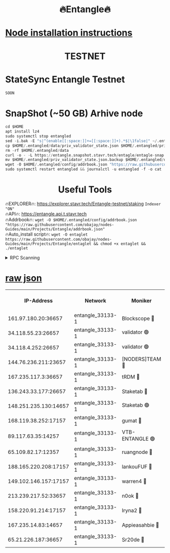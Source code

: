 <h1 align="center"> 🔥Entangle🔥</h1>

[Node installation instructions](https://github.com/obajay/nodes-Guides/tree/main/Projects/Entangle)
=

<h1 align="center"> TESTNET</h1>

# StateSync Entangle Testnet
```python
SOON
```
# SnapShot (~50 GB) Arhive node
```python
cd $HOME
apt install lz4
sudo systemctl stop entangled
sed -i.bak -E "s|^(enable[[:space:]]+=[[:space:]]+).*$|\1false|" ~/.entangled/config/config.toml
cp $HOME/.entangled/data/priv_validator_state.json $HOME/.entangled/priv_validator_state.json.backup
rm -rf $HOME/.entangled/data
curl -o - -L https://entangle.snapshot.stavr.tech/entagle/entagle-snap.tar.lz4 | lz4 -c -d - | tar -x -C $HOME/.entangled --strip-components 2
mv $HOME/.entangled/priv_validator_state.json.backup $HOME/.entangled/data/priv_validator_state.json
wget -O $HOME/.entangled/config/addrbook.json "https://raw.githubusercontent.com/obajay/nodes-Guides/main/Projects/Entangle/addrbook.json"
sudo systemctl restart entangled && journalctl -u entangled -f -o cat
```
 <h1 align="center"> Useful Tools</h1>
 
🔥EXPLORER🔥: https://explorer.stavr.tech/Entangle-testnet/staking        `Indexer "ON"` \
🔥API🔥:      https://entangle.api.t.stavr.tech \
🔥Addrbook🔥: ```wget -O $HOME/.entangled/config/addrbook.json "https://raw.githubusercontent.com/obajay/nodes-Guides/main/Projects/Entangle/addrbook.json"``` \
🔥Auto_install script🔥:  `wget -O entaglet https://raw.githubusercontent.com/obajay/nodes-Guides/main/Projects/Entangle/entaglet && chmod +x entaglet && ./entaglet`


<details>
<summary>RPC Scanning</summary>

<h2 align="center"> We scan nodes in real time every 4 hours. And we provide the final result of RPC endpoints.
We cannot influence the operation of these nodes in any way. </h2>


```python
If Voting Power is higher than 0 --> then the Node is a validator of the network and may be subject to attack and be a potential threat to the chain.
```
```python
We marked such validators with a red symbol
```

</details>

[raw json](https://rpc-check.entangt.stavr.tech/entangt/rpc-entangt-result.json)
=


<table><tr><th>IP-Address</th><th>Network</th><th>Moniker</th><th>Latest Block Height</th><th>Earliest Block Height</th><th>Catching Up</th><th>Tx Index</th><th>Voting Power</th><th>Scan Time</th></tr><tr><td>161.97.180.20:36657</td><td>entangle_33133-1</td><td>Blockscope 🔴</td><td>2065974</td><td>1</td><td>False</td><td>off</td><td>281743629454630</td><td>2024-02-07T10:58:10.063553483UTC</td></tr><tr><td>34.118.55.23:26657</td><td>entangle_33133-1</td><td>validator 🟢</td><td>2065975</td><td>1</td><td>False</td><td>on</td><td>0</td><td>2024-02-07T10:58:11.168108181UTC</td></tr><tr><td>34.118.4.252:26657</td><td>entangle_33133-1</td><td>validator 🟢</td><td>2065975</td><td>1</td><td>False</td><td>on</td><td>0</td><td>2024-02-07T10:58:11.564103508UTC</td></tr><tr><td>144.76.236.211:23657</td><td>entangle_33133-1</td><td>[NODERS]TEAM 🔴</td><td>2065977</td><td>1</td><td>False</td><td>off</td><td>27053624834804497</td><td>2024-02-07T10:58:23.312906856UTC</td></tr><tr><td>167.235.117.3:36657</td><td>entangle_33133-1</td><td>tRDM 🔴</td><td>2065979</td><td>1</td><td>False</td><td>on</td><td>168014014381737</td><td>2024-02-07T10:58:35.204241973UTC</td></tr><tr><td>136.243.33.177:26657</td><td>entangle_33133-1</td><td>Staketab 🔴</td><td>2065977</td><td>660001</td><td>False</td><td>on</td><td>124527690293440</td><td>2024-02-07T10:58:25.666134057UTC</td></tr><tr><td>148.251.235.130:14657</td><td>entangle_33133-1</td><td>Staketab 🟢</td><td>2065974</td><td>660801</td><td>False</td><td>on</td><td>0</td><td>2024-02-07T10:58:07.373668909UTC</td></tr><tr><td>168.119.38.252:17157</td><td>entangle_33133-1</td><td>gumat 🔴</td><td>2065975</td><td>962001</td><td>False</td><td>on</td><td>324304822447481</td><td>2024-02-07T10:58:13.896583983UTC</td></tr><tr><td>89.117.63.35:14257</td><td>entangle_33133-1</td><td>VTB-ENTANGLE 🟢</td><td>2065976</td><td>1162001</td><td>False</td><td>off</td><td>0</td><td>2024-02-07T10:58:20.697556522UTC</td></tr><tr><td>65.109.82.17:12357</td><td>entangle_33133-1</td><td>ruangnode 🔴</td><td>2065975</td><td>1312001</td><td>False</td><td>off</td><td>469374604987987</td><td>2024-02-07T10:58:10.458558643UTC</td></tr><tr><td>188.165.220.208:17157</td><td>entangle_33133-1</td><td>lankouFUF 🔴</td><td>2065975</td><td>1910001</td><td>False</td><td>off</td><td>304902534650572</td><td>2024-02-07T10:58:14.193859656UTC</td></tr><tr><td>149.102.146.157:17157</td><td>entangle_33133-1</td><td>warren4 🔴</td><td>2065977</td><td>1958001</td><td>False</td><td>on</td><td>478469853812132</td><td>2024-02-07T10:58:23.082831737UTC</td></tr><tr><td>213.239.217.52:33657</td><td>entangle_33133-1</td><td>n0ok 🔴</td><td>2065977</td><td>1965977</td><td>False</td><td>off</td><td>46578719740517477</td><td>2024-02-07T10:58:27.980757091UTC</td></tr><tr><td>158.220.91.214:17157</td><td>entangle_33133-1</td><td>Iryna2 🔴</td><td>2065978</td><td>2042001</td><td>False</td><td>on</td><td>311730644153007</td><td>2024-02-07T10:58:30.460651452UTC</td></tr><tr><td>167.235.14.83:14657</td><td>entangle_33133-1</td><td>Appieasahbie 🔴</td><td>2065979</td><td>2042001</td><td>False</td><td>on</td><td>43245387800359479</td><td>2024-02-07T10:58:34.822433105UTC</td></tr><tr><td>65.21.226.187:36657</td><td>entangle_33133-1</td><td>Sr20de 🔴</td><td>2065974</td><td>2049001</td><td>False</td><td>off</td><td>9763054823368</td><td>2024-02-07T10:58:07.731419313UTC</td></tr></table>
